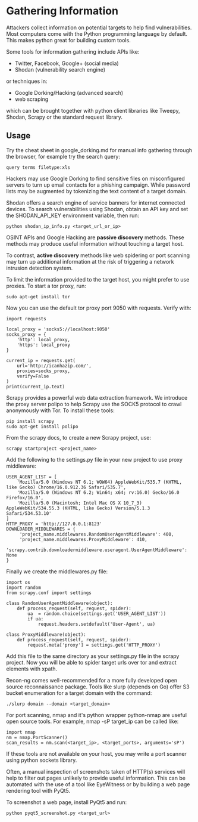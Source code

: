 # Gathering Information

Attackers collect information on potential targets to help find vulnerabilities. Most computers come with the Python programming language by default. This makes python great for building custom tools. 

Some tools for information gathering include APIs like:

* Twitter, Facebook, Google+ (social media)
* Shodan (vulnerability search engine)

or techniques in:

* Google Dorking/Hacking (advanced search)
* web scraping

which can be brought together with python client libraries like Tweepy, Shodan, Scrapy or the standard request library.

## Usage

Try the cheat sheet in google_dorking.md for manual info gathering through the browser, for example try the search query:
```
query terms filetype:xls
```

Hackers may use Google Dorking to find sensitive files on misconfigured servers to turn up email contacts for a phishing campaign. While password lists may be augmented by tokenizing the text content of a target domain.

Shodan offers a search engine of service banners for internet connected devices. To search vulnerabilities using Shodan, obtain an API key and set the SHODAN_API_KEY environment variable, then run:
```
python shodan_ip_info.py <target_url_or_ip>
```

OSINT APIs and Google Hacking are **passive discovery** methods. These methods may produce useful information without touching a target host. 

To contrast, **active discovery** methods like web spidering or port scanning may turn up additional information at the risk of triggering a network intrusion detection system.

To limit the information provided to the target host, you might prefer to use proxies. To start a tor proxy, run:
```
sudo apt-get install tor
```
Now you can use the default tor proxy port 9050 with requests. Verify with:
```
import requests

local_proxy = 'socks5://localhost:9050'
socks_proxy = {
    'http': local_proxy,
    'https': local_proxy
}

current_ip = requests.get(
    url='http://icanhazip.com/',
    proxies=socks_proxy,
    verify=False
)
print(current_ip.text)
```

Scrapy provides a powerful web data extraction framework. We introduce the proxy server polipo to help Scrapy use the SOCK5 protocol to crawl anonymously with Tor. To install these tools:
```
pip install scrapy
sudo apt-get install polipo
```
From the scrapy docs, to create a new Scrapy project, use:
```
scrapy startproject <project_name>
```
Add the following to the settings.py file in your new project to use proxy middleware: 
```
USER_AGENT_LIST = [
    'Mozilla/5.0 (Windows NT 6.1; WOW64) AppleWebKit/535.7 (KHTML, like Gecko) Chrome/16.0.912.36 Safari/535.7',
    'Mozilla/5.0 (Windows NT 6.2; Win64; x64; rv:16.0) Gecko/16.0 Firefox/16.0',
    'Mozilla/5.0 (Macintosh; Intel Mac OS X 10_7_3) AppleWebKit/534.55.3 (KHTML, like Gecko) Version/5.1.3 Safari/534.53.10'
]
HTTP_PROXY = 'http://127.0.0.1:8123'
DOWNLOADER_MIDDLEWARES = {
     'project_name.middlewares.RandomUserAgentMiddleware': 400,
     'project_name.middlewares.ProxyMiddleware': 410,
     'scrapy.contrib.downloadermiddleware.useragent.UserAgentMiddleware': None
}
```
Finally we create the middlewares.py file:
```
import os
import random
from scrapy.conf import settings

class RandomUserAgentMiddleware(object):
    def process_request(self, request, spider):
        ua  = random.choice(settings.get('USER_AGENT_LIST'))
        if ua:
            request.headers.setdefault('User-Agent', ua)

class ProxyMiddleware(object):
    def process_request(self, request, spider):
        request.meta['proxy'] = settings.get('HTTP_PROXY')
```
Add this file to the same directory as your settings.py file in the scrapy project. Now you will be able to spider target urls over tor and extract elements with xpath.

Recon-ng comes well-recommended for a more fully developed open source reconnaissance package.
Tools like slurp (depends on Go) offer S3 bucket enumeration for a target domain with the command:
```
./slurp domain --domain <target_domain>
```

For port scanning, nmap and it's python wrapper python-nmap are useful open source tools. For example, nmap -sP target_ip can be called like:
```
import nmap
nm = nmap.PortScanner()
scan_results = nm.scan(<target_ip>, <target_ports>, arguments='sP')
```

If these tools are not available on your host, you may write a port scanner using python sockets library.

Often, a manual inspection of screenshots taken of HTTP(s) services will help to filter out pages unlikely to provide useful information. This can be automated with the use of a tool like EyeWitness or by building a web page rendering tool with PyQt5.

To screenshot a web page, install PyQt5 and run:
```
python pyqt5_screenshot.py <target_url>
```

